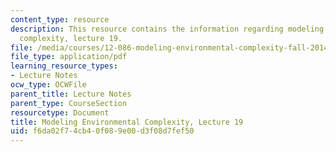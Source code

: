 ```yaml
---
content_type: resource
description: This resource contains the information regarding modeling environmental
  complexity, lecture 19.
file: /media/courses/12-086-modeling-environmental-complexity-fall-2014/f6da02f74cb40f089e00d3f08d7fef50_MIT12_086F14_networks.pdf
file_type: application/pdf
learning_resource_types:
- Lecture Notes
ocw_type: OCWFile
parent_title: Lecture Notes
parent_type: CourseSection
resourcetype: Document
title: Modeling Environmental Complexity, Lecture 19
uid: f6da02f7-4cb4-0f08-9e00-d3f08d7fef50
---
```

